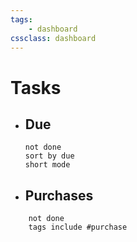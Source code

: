 ```yaml
---
tags:
    - dashboard
cssclass: dashboard
---
```

# Tasks
- ## Due
	 ```tasks
	not done
	sort by due
	short mode
	```

- ## Purchases
```tasks
	not done
	tags include #purchase 
```